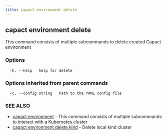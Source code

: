 ```yaml
---
title: capact environment delete
---
```


## capact environment delete

This command consists of multiple subcommands to delete created Capact environment

### Options

```
  -h, --help   help for delete
```

### Options inherited from parent commands

```
  -c, --config string   Path to the YAML config file
```

### SEE ALSO

* [capact environment](capact_environment.md)	 - This command consists of multiple subcommands to interact with a Kubernetes cluster
* [capact environment delete kind](capact_environment_delete_kind.md)	 - Delete local kind cluster

